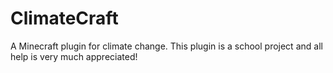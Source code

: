 # ClimateCraft
A Minecraft plugin for climate change.
This plugin is a school project and all help is very much appreciated!
